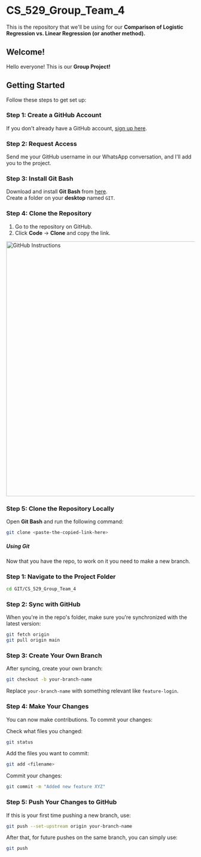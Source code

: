 # CS_529_Group_Team_4

This is the repository that we'll be using for our **Comparison of Logistic Regression vs. Linear Regression (or another method).**

## Welcome!

Hello everyone! This is our **Group Project!** 

## Getting Started

Follow these steps to get set up:

### Step 1: Create a GitHub Account  
If you don't already have a GitHub account, [sign up here](https://github.com/).

### Step 2: Request Access  
Send me your GitHub username in our WhatsApp conversation, and I'll add you to the project.

### Step 3: Install Git Bash  
Download and install **Git Bash** from [here](https://git-scm.com/downloads).  
Create a folder on your **desktop** named `GIT`.

### Step 4: Clone the Repository  
1. Go to the repository on GitHub.  
2. Click **Code** → **Clone** and copy the link.

<img width="682" alt="GitHub Instructions" src="https://github.com/user-attachments/assets/225feafe-9f64-4a2e-b848-5e61c4508932" />

### Step 5: Clone the Repository Locally  
Open **Git Bash** and run the following command:

```sh
git clone <paste-the-copied-link-here>
```
##### Using Git

Now that you have the repo, to work on it you need to make a new branch.

### Step 1: Navigate to the Project Folder
```sh
cd GIT/CS_529_Group_Team_4
```

### Step 2: Sync with GitHub

When you're in the repo's folder, make sure you're synchronized with the latest version:

```sh
git fetch origin
git pull origin main
```

### Step 3: Create Your Own Branch

After syncing, create your own branch:

```sh
git checkout -b your-branch-name
```

Replace `your-branch-name` with something relevant like `feature-login`.

### Step 4: Make Your Changes

You can now make contributions. To commit your changes:

Check what files you changed:
```sh
git status
```

Add the files you want to commit:
```sh
git add <filename>
```

Commit your changes:
```sh
git commit -m "Added new feature XYZ"
```

### Step 5: Push Your Changes to GitHub

If this is your first time pushing a new branch, use:
```sh
git push --set-upstream origin your-branch-name
```

After that, for future pushes on the same branch, you can simply use:
```sh
git push
```

 

